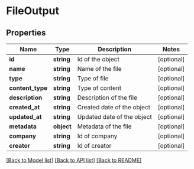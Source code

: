 # FileOutput

## Properties
Name | Type | Description | Notes
------------ | ------------- | ------------- | -------------
**id** | **string** | Id of the object | [optional] 
**name** | **string** | Name of the file | [optional] 
**type** | **string** | Type of file | [optional] 
**content_type** | **string** | Type of content | [optional] 
**description** | **string** | Description of the file | [optional] 
**created_at** | **string** | Created date of the object | [optional] 
**updated_at** | **string** | Updated date of the object | [optional] 
**metadata** | **object** | Metadata of the file | [optional] 
**company** | **string** | Id of company | [optional] 
**creator** | **string** | Id of creator | [optional] 

[[Back to Model list]](../README.md#documentation-for-models) [[Back to API list]](../README.md#documentation-for-api-endpoints) [[Back to README]](../README.md)


